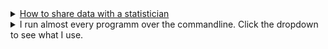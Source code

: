<!-- 
```mermaid
pie
    title Languages I use
    "R" : 11
    "Python" : 5
    "Shell" : 2
    "LaTeX": 2
```
-->


<details close>

 <summary> <a href=[datasharing](https://github.com/jtleek/datasharing.git)>How to share data with a statistician</a>
</summary>



===========

This is a guide for anyone who needs to share data with a statistician or data scientist. The target audiences I have in mind are:

* Collaborators who need statisticians or data scientists to analyze data for them
* Students or postdocs in various disciplines looking for consulting advice
* Junior statistics students whose job it is to collate/clean/wrangle data sets

The goals of this guide are to provide some instruction on the best way to share data to avoid the most common pitfalls
and sources of delay in the transition from data collection to data analysis. The [Leek group](http://biostat.jhsph.edu/~jleek/) works with a large
number of collaborators and the number one source of variation in the speed to results is the status of the data
when they arrive at the Leek group. Based on my conversations with other statisticians this is true nearly universally.

My strong feeling is that statisticians should be able to handle the data in whatever state they arrive. It is important
to see the raw data, understand the steps in the processing pipeline, and be able to incorporate hidden sources of
variability in one's data analysis. On the other hand, for many data types, the processing steps are well documented
and standardized. So the work of converting the data from raw form to directly analyzable form can be performed 
before calling on a statistician. This can dramatically speed the turnaround time, since the statistician doesn't
have to work through all the pre-processing steps first. 


What you should deliver to the statistician
====================

To facilitate the most efficient and timely analysis this is the information you should pass to a statistician:

1. The raw data.
2. A [tidy data set](http://vita.had.co.nz/papers/tidy-data.pdf) 
3. A code book describing each variable and its values in the tidy data set.  
4. An explicit and exact recipe you used to go from 1 -> 2,3 

Let's look at each part of the data package you will transfer. 


### The raw data

It is critical that you include the rawest form of the data that you have access to. This ensures
that data provenance can be maintained throughout the workflow.  Here are some examples of the
raw form of data:

* The strange [binary file](http://en.wikipedia.org/wiki/Binary_file) your measurement machine spits out
* The unformatted Excel file with 10 worksheets the company you contracted with sent you
* The complicated [JSON](http://en.wikipedia.org/wiki/JSON) data you got from scraping the [Twitter API](https://twitter.com/twitterapi)
* The hand-entered numbers you collected looking through a microscope

You know the raw data are in the right format if you: 

1. Ran no software on the data
1. Did not modify any of the data values
1. You did not remove any data from the data set
1. You did not summarize the data in any way

If you made any modifications of the raw data it is not the raw form of the data. Reporting modified data
as raw data is a very common way to slow down the analysis process, since the analyst will often have to do a
forensic study of your data to figure out why the raw data looks weird. (Also imagine what would happen if new data arrived?)

### The tidy data set

The general principles of tidy data are laid out by [Hadley Wickham](http://had.co.nz/) in [this paper](http://vita.had.co.nz/papers/tidy-data.pdf)
and [this video](http://vimeo.com/33727555). While both the paper and the video describe tidy data using [R](http://www.r-project.org/), the principles
are more generally applicable:

1. Each variable you measure should be in one column
1. Each different observation of that variable should be in a different row
1. There should be one table for each "kind" of variable
1. If you have multiple tables, they should include a column in the table that allows them to be joined or merged

While these are the hard and fast rules, there are a number of other things that will make your data set much easier
to handle. First is to include a row at the top of each data table/spreadsheet that contains full row names. 
So if you measured age at diagnosis for patients, you would head that column with the name `AgeAtDiagnosis` instead
of something like `ADx` or another abbreviation that may be hard for another person to understand. 


Here is an example of how this would work from genomics. Suppose that for 20 people you have collected gene expression measurements with 
[RNA-sequencing](http://en.wikipedia.org/wiki/RNA-Seq). You have also collected demographic and clinical information
about the patients including their age, treatment, and diagnosis. You would have one table/spreadsheet that contains the clinical/demographic
information. It would have four columns (patient id, age, treatment, diagnosis) and 21 rows (a row with variable names, then one row
for every patient). You would also have one spreadsheet for the summarized genomic data. Usually this type of data
is summarized at the level of the number of counts per exon. Suppose you have 100,000 exons, then you would have a
table/spreadsheet that had 21 rows (a row for gene names, and one row for each patient) and 100,001 columns (one row for patient
ids and one row for each data type). 

If you are sharing your data with the collaborator in Excel, the tidy data should be in one Excel file per table. They
should not have multiple worksheets, no macros should be applied to the data, and no columns/cells should be highlighted. 
Alternatively share the data in a [CSV](http://en.wikipedia.org/wiki/Comma-separated_values) or [TAB-delimited](http://en.wikipedia.org/wiki/Tab-separated_values) text file. (Beware however that reading CSV files into Excel can sometimes lead to non-reproducible handling of date and time variables.)


### The code book

For almost any data set, the measurements you calculate will need to be described in more detail than you can or should sneak
into the spreadsheet. The code book contains this information. At minimum it should contain:

1. Information about the variables (including units!) in the data set not contained in the tidy data 
1. Information about the summary choices you made
1. Information about the experimental study design you used

In our genomics example, the analyst would want to know what the unit of measurement for each
clinical/demographic variable is (age in years, treatment by name/dose, level of diagnosis and how heterogeneous). They 
would also want to know how you picked the exons you used for summarizing the genomic data (UCSC/Ensembl, etc.). They
would also want to know any other information about how you did the data collection/study design. For example,
are these the first 20 patients that walked into the clinic? Are they 20 highly selected patients by some characteristic
like age? Are they randomized to treatments? 

A common format for this document is a Word file. There should be a section called "Study design" that has a thorough
description of how you collected the data. There is a section called "Code book" that describes each variable and its
units. 

### How to code variables

When you put variables into a spreadsheet there are several main categories you will run into depending on their [data type](http://en.wikipedia.org/wiki/Statistical_data_type):

1. Continuous
1. Ordinal
1. Categorical
1. Missing 
1. Censored

Continuous variables are anything measured on a quantitative scale that could be any fractional number. An example
would be something like weight measured in kg. [Ordinal data](http://en.wikipedia.org/wiki/Ordinal_data) are data that have a fixed, small (< 100) number of levels but are ordered. 
This could be for example survey responses where the choices are: poor, fair, good. [Categorical data](http://en.wikipedia.org/wiki/Categorical_variable) are data where there
are multiple categories, but they aren't ordered. One example would be sex: male or female. This coding is attractive because it is self-documenting.  [Missing data](http://en.wikipedia.org/wiki/Missing_data) are data
that are unobserved and you don't know the mechanism. You should code missing values as `NA`. [Censored data](http://en.wikipedia.org/wiki/Censoring_\(statistics\)) are data
where you know the missingness mechanism on some level. Common examples are a measurement being below a detection limit
or a patient being lost to follow-up. They should also be coded as `NA` when you don't have the data. But you should
also add a new column to your tidy data called, "VariableNameCensored" which should have values of `TRUE` if censored 
and `FALSE` if not. In the code book you should explain why those values are missing. It is absolutely critical to report
to the analyst if there is a reason you know about that some of the data are missing. You should also not [impute](http://en.wikipedia.org/wiki/Imputation_\(statistics\))/make up/
throw away missing observations.

In general, try to avoid coding categorical or ordinal variables as numbers. When you enter the value for sex in the tidy
data, it should be "male" or "female". The ordinal values in the data set should be "poor", "fair", and "good" not 1, 2 ,3.
This will avoid potential mixups about which direction effects go and will help identify coding errors. 

Always encode every piece of information about your observations using text. For example, if you are storing data in Excel and use a form of colored text or cell background formatting to indicate information about an observation ("red variable entries were observed in experiment 1.") then this information will not be exported (and will be lost!) when the data is exported as raw text.  Every piece of data should be encoded as actual text that can be exported.  

### The instruction list/script

You may have heard this before, but [reproducibility is a big deal in computational science](http://www.sciencemag.org/content/334/6060/1226).
That means, when you submit your paper, the reviewers and the rest of the world should be able to exactly replicate
the analyses from raw data all the way to final results. If you are trying to be efficient, you will likely perform
some summarization/data analysis steps before the data can be considered tidy. 

The ideal thing for you to do when performing summarization is to create a computer script (in `R`, `Python`, or something else) 
that takes the raw data as input and produces the tidy data you are sharing as output. You can try running your script
a couple of times and see if the code produces the same output. 

In many cases, the person who collected the data has incentive to make it tidy for a statistician to speed the process
of collaboration. They may not know how to code in a scripting language. In that case, what you should provide the statistician
is something called [pseudocode](http://en.wikipedia.org/wiki/Pseudocode). It should look something like:

1. Step 1 - take the raw file, run version 3.1.2 of summarize software with parameters a=1, b=2, c=3
1. Step 2 - run the software separately for each sample
1. Step 3 - take column three of outputfile.out for each sample and that is the corresponding row in the output data set

You should also include information about which system (Mac/Windows/Linux) you used the software on and whether you 
tried it more than once to confirm it gave the same results. Ideally, you will run this by a fellow student/labmate
to confirm that they can obtain the same output file you did. 




What you should expect from the analyst
====================

When you turn over a properly tidied data set it dramatically decreases the workload on the statistician. So hopefully
they will get back to you much sooner. But most careful statisticians will check your recipe, ask questions about
steps you performed, and try to confirm that they can obtain the same tidy data that you did with, at minimum, spot
checks.

You should then expect from the statistician:

1. An analysis script that performs each of the analyses (not just instructions)
1. The exact computer code they used to run the analysis
1. All output files/figures they generated. 

This is the information you will use in the supplement to establish reproducibility and precision of your results. Each
of the steps in the analysis should be clearly explained and you should ask questions when you don't understand
what the analyst did. It is the responsibility of both the statistician and the scientist to understand the statistical
analysis. You may not be able to perform the exact analyses without the statistician's code, but you should be able
to explain why the statistician performed each step to a labmate/your principal investigator. 


Contributors
====================

* [Jeff Leek](http://biostat.jhsph.edu/~jleek/) - Wrote the initial version.
* [L. Collado-Torres](http://bit.ly/LColladoTorres) - Fixed typos, added links.
* [Nick Reich](http://people.umass.edu/nick/) - Added tips on storing data as text.
* [Nick Horton](https://www.amherst.edu/people/facstaff/nhorton) - Minor wording suggestions.

</details>


<details close>

 <summary>I run almost every programm over the commandline. Click the dropdown to see what I use.
</summary>


<table class="tg">
<thead>
  <tr>
    <th class="tg-0pky">Application</th>
    <th class="tg-0pky">Name</th>
    <th class="tg-0pky">Description</th>
  </tr>
</thead>
<tbody>
  <tr>
    <td class="tg-0pky">Shell</td>
    <td class="tg-0pky"><a href="https://www.zsh.org/">zsh</a></td>
    <td class="tg-0pky">Zsh is a shell designed for interactive use, although it is also a powerful scripting language.</td>
  </tr>
  <tr>
    <td class="tg-0pky">Terminal</td>
    <td class="tg-0pky"><a href="https://alacritty.org/">alacritty</a></td>
    <td class="tg-0pky">Alacritty - A fast, cross-platform, OpenGL terminal emulator</td>
  </tr>
  <tr>
    <td class="tg-0pky">Browser</td>
    <td class="tg-0pky"><a href="https://www.qutebrowser.org/">qutebrowser</a></td>
    <td class="tg-0pky">qutebrowser is a keyboard-focused browser with a minimal GUI. It’s based on Python and Qt and free software, licensed under the GPL.

It was inspired by other browsers/addons like dwb and Vimperator/Pentadactyl.</td>
  </tr>
    <tr>
    <td class="tg-0pky">WindowManager</td>
    <td class="tg-0pky"><a href="https://i3wm.org/">i3</a></td>
    <td class="tg-0pky">i3 is a tiling window manager, completely written from scratch.</td>
  </tr>
    <tr>
    <td class="tg-0pky">Terminal Multiplexer</td>
    <td class="tg-0pky"><a href="https://github.com/tmux">tmux</a></td>
    <td class="tg-0pky">tmux is a terminal multiplexer. It lets you switch easily between several programs in one terminal, detach them (they keep running in the background) and reattach them to a different terminal.</td>
  </tr>
    <tr>
    <td class="tg-0pky">Media Player</td>
    <td class="tg-0pky"> <a href="https://mpv.io/">mpv</a></td>
    <td class="tg-0pky">a free, open source, and cross-platform media player</td>
  </tr>
    <tr>
    <td class="tg-0pky">Document Reader</td>
    <td class="tg-0pky"> <a href="https://pwmt.org/projects/zathura/">zathura</a></td>
    <td class="tg-0pky">zathura is a highly customizable and functional document viewer. It provides a minimalistic and space saving interface as well as an easy usage that mainly focuses on keyboard interaction.</td>
  </tr>
    <tr>
    <td class="tg-0pky">Office</td>
    <td class="tg-0pky"> <a href="https://www.r-project.org/">R + Rmd</a></td>
    <td class="tg-0pky">R is a free software environment for statistical computing and graphics</td>
  </tr>
    <tr>
    <td class="tg-0pky">Spotify</td>
    <td class="tg-0pky"> <a href="https://github.com/Rigellute/spotify-tui">Spotify-tui</a></td>
    <td class="tg-0pky">A Spotify client for the terminal written in Rust.
   <tr>
    <td class="tg-0pky">Password Manager</td>
    <td class="tg-0pky"><a href="https://www.passwordstore.org/">pass</a></td>
    <td class="tg-0pky">the standard unix password manager</td>
  </tr>
  <tr>
    <td class="tg-0pky">File Manager</td>
    <td class="tg-0pky"><a href="https://github.com/ranger/ranger">ranger</a></td>
    <td class="tg-0pky">ranger is a console file manager with VI key bindings. It provides a minimalistic and nice curses interface with a view on the directory hierarchy.</td>
  </tr>
    <tr>
    <td class="tg-0pky">Text Editor / IDE</td>
    <td class="tg-0pky"><a href="https://neovim.io/">neovim</a></td>
    <td class="tg-0pky">Vim is a highly configurable text editor built to make creating and changing any kind of text very efficient</td>
  </tr>
  <tr>
    <td class="tg-0pky">E-Mail Client</td>
    <td class="tg-0pky"><a href="https://neomutt.org/">neomutt</a></td>
    <td class="tg-0pky">"All mail clients suck. This one just sucks less." -me, circa 1995</td>
  </tr>
  <tr>
    <td class="tg-0pky">Address-Book Client</td>
    <td class="tg-0pky"><a href="https://khard.readthedocs.io/en/latest/">khard</a></td>
    <td class="tg-0pky">Khard is an address book for the Unix command line. It can read, create, modify and delete vCard address book entries. </td>
  </tr>
  <tr>
    <td class="tg-0pky">Calendar Client</td>
    <td class="tg-0pky"><a href="https://calcurse.org/">calcurse</a></td>
    <td class="tg-0pky">calcurse is a calendar and scheduling application for the command line. </td>
  </tr>
  <tr>
    <td class="tg-0pky">Theme</td>
    <td class="tg-0pky"><a href="https://draculatheme.com/">dracula</a></td>
    <td class="tg-0pky">A dark theme</td>
 </tr>
</td>
  </tr>
</tbody>
</table>

</details>

